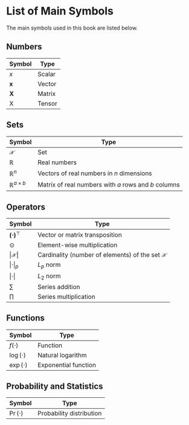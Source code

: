 # List of Main Symbols

The main symbols used in this book are listed below.

## Numbers

|Symbol      |Type  |
|------------|------|
|$x$         |Scalar|
|$\mathbf{x}$|Vector|
|$\mathbf{X}$|Matrix|
|$\mathsf{X}$|Tensor|

## Sets

|Symbol                   |Type                                                |
|-------------------------|----------------------------------------------------|
|$\mathcal{X}$            |Set                                                 |
|$\mathbb{R}$             |Real numbers                                        |
|$\mathbb{R}^n$           |Vectors of real numbers in $n$ dimensions           |
|$\mathbb{R}^{a \times b}$|Matrix of real numbers with $a$ rows and $b$ columns|


## Operators

|Symbol                   |Type                                       |
|-------------------------|-------------------------------------------|
|$\mathbf{(\cdot)}^\top$  |Vector or matrix transposition             |
|$\odot$                  |Element-wise multiplication                |
|$\lvert\mathcal{X}\rvert$|Cardinality (number of elements) of the set $\mathcal{X}$|
|$\|\cdot\|_p$            |$L_p$ norm                                 |
|$\|\cdot\|$              |$L_2$ norm                                 |
|$\sum$                   |Series addition                        |
|$\prod$                  |Series multiplication                  |


## Functions

|Symbol       |Type                        |
|-------------|----------------------------|
|$f(\cdot)$   |Function                    |
|$\log(\cdot)$|Natural logarithm|
|$\exp(\cdot)$|Exponential function        |

## Probability and Statistics

|Symbol                                   |Type                                                              |
|-----------------------------------------|------------------------------------------------------------------|
|$\Pr(\cdot)$                             | Probability distribution                                         |



